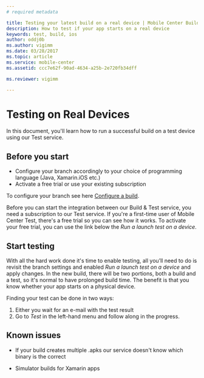 ```yaml
---
# required metadata

title: Testing your latest build on a real device | Mobile Center Build
description: How to test if your app starts on a real device
keywords: test, build, ios
author: oddj0b
ms.author: vigimm
ms.date: 03/28/2017
ms.topic: article
ms.service: mobile-center
ms.assetid: ccc7e62f-90ad-4634-a25b-2e720fb34dff 

ms.reviewer: vigimm

---
```




# Testing on Real Devices

In this document, you'll learn how to run a successful build on a test device using our Test service.

## Before you start

* Configure your branch accordingly to your choice of programming language (Java, Xamarin.iOS etc.)
* Activate a free trial or use your existing subscription

To configure your branch see here [Configure a build](../first-build/index.md).

Before you can start the integration between our Build & Test service, you need a subscription to our Test service. If you're a first-time user of Mobile Center Test, there's a free trial so you can see how it works. To activate your free trial, you can use the link below the _Run a launch test on a device_.

## Start testing

With all the hard work done it's time to enable testing, all you’ll need to do is revisit the branch settings and enabled _Run a launch test on a device_ and apply changes. In the new build, there will be two portions, both a build and a test, so it's normal to have prolonged build time. The benefit is that you know whether your app starts on a physical device.

Finding your test can be done in two ways: 

1. Either you wait for an e-mail with the test result 
2. Go to _Test_ in the left-hand menu and follow along in the progress.

## Known issues

* If your build creates multiple .apks our service doesn't know which binary is the correct

* Simulator builds for Xamarin apps
